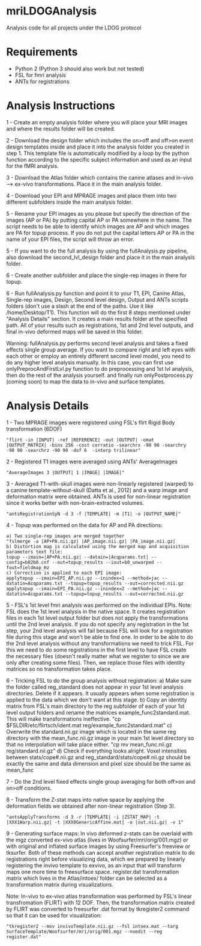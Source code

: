 # mriLDOGAnalysis
Analysis code for all projects under the LDOG protocol

# Requirements

- Python 2 (Python 3 should also work but not tested)
- FSL for fmri analysis
- ANTs for registrations

# Analysis Instructions

1 - Create an empty analysis folder where you will place your MRI images and where the results folder will be created.

2 - Download the design folder which includes the on>off and off>on event design templates inside and place it into the analysis folder you created in step 1. This template file is automatically modified by a loop by the python function according to the specific subject information and used as an input for the fMRI analysis.

3 - Download the Atlas folder which contains the canine atlases and in-vivo --> ex-vivo transformations. Place it in the main analysis folder.

4 - Download your EPI and MPRAGE images and place them into two different subfolders inside the main analysis folder.

5 - Rename your EPI images as you please but specify the direction of the images (AP or PA) by putting capital AP or PA somewhere in the name. The script needs to be able to identify which images are AP and which images are PA for topup process. If you do not put the capital letters AP or PA in the name of your EPI files, the script will throw an error. 

5 - If you want to do the full analysis by using the fullAnalysis.py pipeline, also download the second_lvl_design folder and place it in the main analysis folder.

6 - Create another subfolder and place the single-rep images in there for topup.

6 - Run fullAnalysis.py function and point it to your T1, EPI, Canine Atlas, Single-rep images, Design, Second level design, Output and ANTs scripts folders (don't use a slash at the end of the paths. Use it like /home/Desktop/T1). This function will do the first 8 steps mentioned under "Analysis Details" section. It creates a main results folder at the specified path. All of your results such as registrations, 1st and 2nd level outputs, and final in-vivo deformed maps will be saved in this folder.

Warning: fullAnalysis.py performs second level analysis and takes a fixed effects single group average. If you want to compare right and left eyes with each other or employ an entirely different second level model, you need to do any higher level analysis manually. In this case, you can first use onlyPreprocAndFirstLvl.py function to do preprocessing and 1st lvl analysis, then do the rest of the analysis yourself. and finally run onlyPostprocess.py (coming soon) to map the data to in-vivo and surface templates.

# Analysis Details

1 - Two MPRAGE images were registered using FSL's flirt Rigid Body transformation (6DOF) 

    "flirt -in |INPUT| -ref |REFERENCE| -out |OUTPUT| -omat |OUTPUT_MATRIX| -bins 256 -cost corratio -searchrx -90 90 -searchry -90 90 -searchrz -90 90 -dof 6  -interp trilinear"

2 - Registered T1 images were averaged using ANTs' AverageImages

    "AverageImages 3 |OUTPUT| 1 |IMAGE| |IMAGE|"

3 - Averaged T1-with-skull images were non-linearly registered (warped) to a canine template-without-skull (Datta et al., 2012) and a warp image and deformation matrix were obtained. ANTs is used for non-linear registration since it works better with non-brain-extracted volumes.

    "antsRegistrationSyN -d 3 -f |TEMPLATE| -m |T1| -o |OUTPUT_NAME|"

4 - Topup was performed on the data for AP and PA directions:

    a) Two single-rep images are merged together
	"fslmerge -a |AP+PA.nii.gz| |AP_image.nii.gz| |PA_image.nii.gz|
    b) Distortion map is calculated using the merged map and acquisition parameters text file:
	topup --imain=|AP+PA.nii.gz| --datain=|Acqparams.txt| --config=b02b0.cnf --out=topup_results --iout=b0_unwarped --fout=fieldmap_Hz
    c) Correction is applied to each EPI image:
	applytopup --imain=EPI_AP.nii.gz --inindex=1 --method=jac --datatin=Acqparams.txt --topup=topup_results --out=corrected.nii.gz
	applytopup --imain=EPI_PA.nii.gz --inindex=2 --method=jac --datatin=Acqparams.txt --topup=topup_results --out=corrected.nii.gz

5 - FSL's 1st level fmri analysis was performed on the individual EPIs. 
Note: FSL does the 1st level analysis in the native space. It creates registration files in each 1st level output folder but does not apply the transformations until the 2nd level analysis. If you do not specify any registration in the 1st step, your 2nd level analysis will fail because FSL will look for a registration file during this stage and won't be able to find one. In order to be able to do the 2nd level analysis without any transformations we need to trick FSL. For this we need to do some registrations in the first level to have FSL create the necessary files (doesn't really matter what we register to since we are only after creating some files). Then, we replace those files with identity matrices so no transformation takes place.
   
6 - Tricking FSL to do the group analysis without registration:
    a) Make sure the folder called reg_standard does not appear in your 1st level analysis directories. Delete if it appears. It usually appears when some registration is applied to the data which we don't want at this stage.
    b) Copy an identity matrix from FSL's main directory to the reg subfolder of each of your 1st level output folders and rename the matrices example_func2standard.mat. This will make transformations ineffective.
	"cp $FSLDIR/etc/flirtsch/ident.mat reg/example_func2standard.mat"
    c) Overwrite the standard.nii.gz image which is located in the same reg directory with the mean_func.nii.gz image in your main 1st level directory so that no interpolation will take place either.
	"cp mv mean_func.nii.gz reg/standard.nii.gz"
    d) Check if everything looks alright. Voxel intensities between stats/cope#.nii.gz and reg_standard/stats/cope#.nii.gz should be exactly the same and data dimension and pixel size should be the same as mean_func

7 - Do the 2nd level fixed effects single group averaging for both off>on and on>off conditions. 

8 - Transform the Z-stat maps into native space by applying the deformation fields we obtained after non-linear registration (Step 3).

    "antsApplyTransforms -d 3 -r |TEMPLATE| -i |ZSTAT_MAP| -t |XXX1Warp.nii.gz| -t |XXX0GenericAffine.mat| -o |out.nii.gz| -v 1"

9 - Generating surface maps: In vivo deformed z-stats can be overlaid with the mgz converted ex-vivo atlas (lives in Woofsurfer/mri/orig/001.mgz) or with original and inflated surface images by using Freesurfer's freeview or tksurfer. Both of these methods can accept another registration matrix to do registrations right before visualizing data, which we prepared by linearly registering the invivo template to exvivo, as an input that will transform maps one more time to freesurface space. register.dat transformation matrix which lives in the Atlas/intoex/ folder can be selected as a transformation matrix during visualizations.

Note: In-vivo to ex-vivo atlas transformation was performed by FSL's linear transfromation (FLIRT) with 12 DOF. Then, the transformation matrix created by FLIRT was converted to freesurfer .dat format by tkregister2 command so that it can be used for visualization:

    "tkregister2 --mov invivoTemplate.nii.gz --fsl intoex.mat --targ SurfaceTemplate/Woofsurfer/mri/orig/001.mgz --noedit --reg register.dat"

